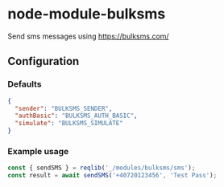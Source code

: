 # node-module-bulksms

Send sms messages using https://bulksms.com/

## Configuration

### Defaults

```json
{
  "sender": "BULKSMS_SENDER",
  "authBasic": "BULKSMS_AUTH_BASIC",
  "simulate": "BULKSMS_SIMULATE"
}
```

### Example usage

```javascript
const { sendSMS } = reqlib('_/modules/bulksms/sms');
const result = await sendSMS('+40720123456', 'Test Pass');

```
